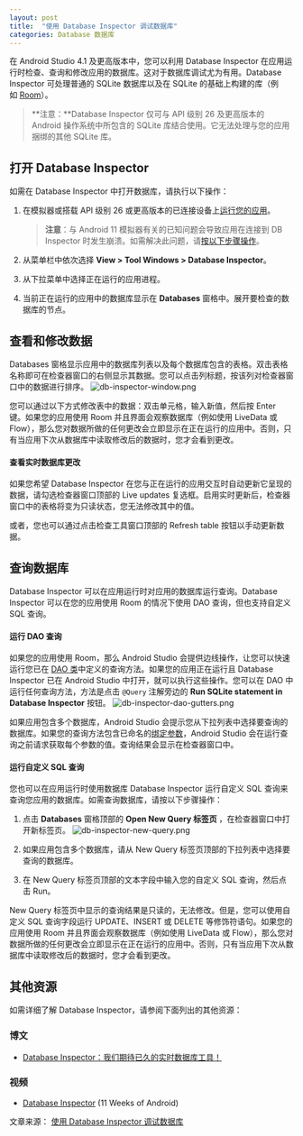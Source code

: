 ```yaml
---
layout: post
title:  "使用 Database Inspector 调试数据库"
categories: Database 数据库
---
```



在 Android Studio 4.1 及更高版本中，您可以利用 Database Inspector 在应用运行时检查、查询和修改应用的数据库。这对于数据库调试尤为有用。Database Inspector 可处理普通的 SQLite 数据库以及在 SQLite 的基础上构建的库（例如 [Room](https://developer.android.com/training/data-storage/room?hl=zh-cn)）。

> **注意：**Database Inspector 仅可与 API 级别 26 及更高版本的 Android 操作系统中所包含的 SQLite 库结合使用。它无法处理与您的应用捆绑的其他 SQLite 库。

## 打开 Database Inspector

如需在 Database Inspector 中打开数据库，请执行以下操作：

1.  在模拟器或搭载 API 级别 26 或更高版本的已连接设备上[运行您的应用](https://developer.android.com/studio/run?hl=zh-cn)。

    > **注意**：与 Android 11 模拟器有关的已知问题会导致应用在连接到 DB Inspector 时发生崩溃。如需解决此问题，请[按以下步骤操作](https://developer.android.com/studio/known-issues?hl=zh-cn#ki-android-11-db-inspector)。
2.  从菜单栏中依次选择 **View > Tool Windows > Database Inspector**。

3.  从下拉菜单中选择正在运行的应用进程。

4.  当前正在运行的应用中的数据库显示在 **Databases** 窗格中。展开要检查的数据库的节点。

## 查看和修改数据

Databases 窗格显示应用中的数据库列表以及每个数据库包含的表格。双击表格名称即可在检查器窗口的右侧显示其数据。您可以点击列标题，按该列对检查器窗口中的数据进行排序。
![db-inspector-window.png](https://upload-images.jianshu.io/upload_images/18406403-60653cdfcc0b5c18.png?imageMogr2/auto-orient/strip%7CimageView2/2/w/1240)

您可以通过以下方式修改表中的数据：双击单元格，输入新值，然后按 Enter 键。如果您的应用使用 Room 并且界面会观察数据库（例如使用 LiveData 或 Flow），那么您对数据所做的任何更改会立即显示在正在运行的应用中。否则，只有当应用下次从数据库中读取修改后的数据时，您才会看到更改。

#### 查看实时数据库更改

如果您希望 Database Inspector 在您与正在运行的应用交互时自动更新它呈现的数据，请勾选检查器窗口顶部的 Live updates 复选框。启用实时更新后，检查器窗口中的表格将变为只读状态，您无法修改其中的值。

或者，您也可以通过点击检查工具窗口顶部的 Refresh table 按钮以手动更新数据。

## 查询数据库

Database Inspector 可以在应用运行时对应用的数据库运行查询。Database Inspector 可以在您的应用使用 Room 的情况下使用 DAO 查询，但也支持自定义 SQL 查询。

#### 运行 DAO 查询

如果您的应用使用 Room，那么 Android Studio 会提供边线操作，让您可以快速运行您已在 [DAO 类](https://developer.android.com/training/data-storage/room/accessing-data?hl=zh-cn)中定义的查询方法。如果您的应用正在运行且 Database Inspector 已在 Android Studio 中打开，就可以执行这些操作。您可以在 DAO 中运行任何查询方法，方法是点击 `@Query` 注解旁边的 **Run SQLite statement in Database Inspector** 按钮。
![db-inspector-dao-gutters.png](https://upload-images.jianshu.io/upload_images/18406403-79fb44e2940bcf30.png?imageMogr2/auto-orient/strip%7CimageView2/2/w/1240)


如果应用包含多个数据库，Android Studio 会提示您从下拉列表中选择要查询的数据库。如果您的查询方法包含已命名的[绑定参数](https://developer.android.com/training/data-storage/room/accessing-data?hl=zh-cn#query-params)，Android Studio 会在运行查询之前请求获取每个参数的值。查询结果会显示在检查器窗口中。

#### 运行自定义 SQL 查询

您也可以在应用运行时使用数据库 Database Inspector 运行自定义 SQL 查询来查询您应用的数据库。如需查询数据库，请按以下步骤操作：

1.  点击 **Databases** 窗格顶部的 **Open New Query 标签页** ，在检查器窗口中打开新标签页。
![db-inspector-new-query.png](https://upload-images.jianshu.io/upload_images/18406403-207f95dbaeed07c4.png?imageMogr2/auto-orient/strip%7CimageView2/2/w/1240)

2.  如果应用包含多个数据库，请从 New Query 标签页顶部的下拉列表中选择要查询的数据库。

3.  在 New Query 标签页顶部的文本字段中输入您的自定义 SQL 查询，然后点击 Run。

New Query 标签页中显示的查询结果是只读的，无法修改。但是，您可以使用自定义 SQL 查询字段运行 UPDATE、INSERT 或 DELETE 等修饰符语句。如果您的应用使用 Room 并且界面会观察数据库（例如使用 LiveData 或 Flow），那么您对数据所做的任何更改会立即显示在正在运行的应用中。否则，只有当应用下次从数据库中读取修改后的数据时，您才会看到更改。

## 其他资源

如需详细了解 Database Inspector，请参阅下面列出的其他资源：

### 博文

*   [Database Inspector：我们期待已久的实时数据库工具！](https://medium.com/androiddevelopers/database-inspector-9e91aa265316)

### 视频

*   [Database Inspector](https://www.youtube.com/watch?v=UMc7Tu0nKYQ&hl=zh-cn) (11 Weeks of Android)

文章来源：
[使用 Database Inspector 调试数据库](https://developer.android.com/studio/inspect/database?hl=zh-cn)
